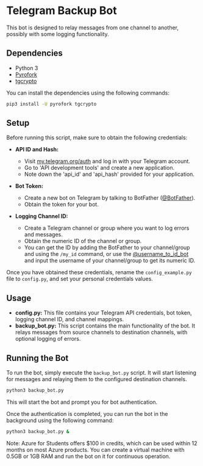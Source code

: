 # Telegram Backup Bot

This bot is designed to relay messages from one channel to another, possibly with some logging functionality.

## Dependencies

- Python 3
- [Pyrofork](https://pyrofork.mayuri.my.id/main/)
- [tgcrypto](https://github.com/pyrogram/tgcrypto)

You can install the dependencies using the following commands:

```bash
pip3 install -U pyrofork tgcrypto
```

## Setup

Before running this script, make sure to obtain the following credentials:

- **API ID and Hash:**
  - Visit [my.telegram.org/auth](https://my.telegram.org/auth) and log in with your Telegram account.
  - Go to 'API development tools' and create a new application.
  - Note down the 'api_id' and 'api_hash' provided for your application.

- **Bot Token:**
  - Create a new bot on Telegram by talking to BotFather ([@BotFather](https://t.me/botfather)).
  - Obtain the token for your bot.

- **Logging Channel ID:**
  - Create a Telegram channel or group where you want to log errors and messages.
  - Obtain the numeric ID of the channel or group.
  - You can get the ID by adding the BotFather to your channel/group and using the `/my_id` command, or use the [@username_to_id_bot](https://t.me/username_to_id_bot) and input the username of your channel/group to get its numeric ID.

Once you have obtained these credentials, rename the `config_example.py` file to `config.py`, and set your personal credentials values.

## Usage

- **config.py:** This file contains your Telegram API credentials, bot token, logging channel ID, and channel mappings.
- **backup_bot.py:** This script contains the main functionality of the bot. It relays messages from source channels to destination channels, with optional logging of errors.

## Running the Bot

To run the bot, simply execute the `backup_bot.py` script. It will start listening for messages and relaying them to the configured destination channels.

```bash
python3 backup_bot.py
```

This will start the bot and prompt you for bot authentication.

Once the authentication is completed, you can run the bot in the background using the following command:

```bash
python3 backup_bot.py &
```

Note: Azure for Students offers $100 in credits, which can be used within 12 months on most Azure products. You can create a virtual machine with 0.5GB or 1GB RAM and run the bot on it for continuous operation.


